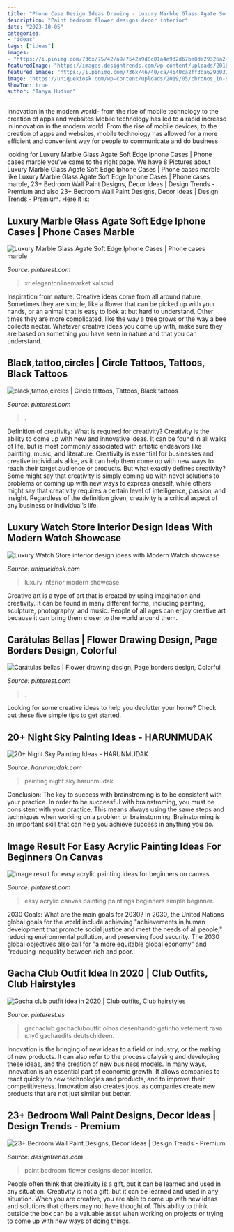 ```yaml
---
title: "Phone Case Design Ideas Drawing - Luxury Marble Glass Agate Soft Edge Iphone Cases"
description: "Paint bedroom flower designs decor interior"
date: "2023-10-05"
categories:
- "ideas"
tags: ["ideas"]
images:
- "https://i.pinimg.com/736x/75/42/a9/7542a9d8c01a4e932d67be8da29326a2--tattoo-circle-black-tattoos.jpg"
featuredImage: "https://images.designtrends.com/wp-content/uploads/2016/02/11103545/Flower-wall-paint-design-in-kids-room.jpg"
featured_image: "https://i.pinimg.com/736x/46/40/ca/4640ca2ff3da629b031db06f6ac7b140.jpg"
image: "https://uniquekiosk.com/wp-content/uploads/2019/05/chronos_in-store_17_01-logo-placement0008-1030x713.jpg"
ShowToc: true
author: "Tanya Hudson"
---
```



Innovation in the modern world- from the rise of mobile technology to the creation of apps and websites
Mobile technology has led to a rapid increase in innovation in the modern world. From the rise of mobile devices, to the creation of apps and websites, mobile technology has allowed for a more efficient and convenient way for people to communicate and do business.

	

		
looking for Luxury Marble Glass Agate Soft Edge Iphone Cases | Phone cases marble you've came to the right page. We have 8 Pictures about Luxury Marble Glass Agate Soft Edge Iphone Cases | Phone cases marble like Luxury Marble Glass Agate Soft Edge Iphone Cases | Phone cases marble, 23+ Bedroom Wall Paint Designs, Decor Ideas | Design Trends - Premium and also 23+ Bedroom Wall Paint Designs, Decor Ideas | Design Trends - Premium. Here it is:
		
    
## Luxury Marble Glass Agate Soft Edge Iphone Cases | Phone Cases Marble

<img loading=lazy src="https://i.pinimg.com/736x/58/8b/5f/588b5f3c232cb0d4659ef702cb37acc3.jpg" onerror="this.onerror=null;this.src='https://tse4.mm.bing.net/th?id=OIP.4TORgCGx8jWLJgIXtaqy2wHaHZ&amp;pid=15.1';" alt="Luxury Marble Glass Agate Soft Edge Iphone Cases | Phone cases marble">

_Source: pinterest.com_

>xr elegantonlinemarket kalsord. 

	

Inspiration from nature:
Creative ideas come from all around nature. Sometimes they are simple, like a flower that can be picked up with your hands, or an animal that is easy to look at but hard to understand. Other times they are more complicated, like the way a tree grows or the way a bee collects nectar. Whatever creative ideas you come up with, make sure they are based on something you have seen in nature and that you can understand.

    
## Black,tattoo,circles | Circle Tattoos, Tattoos, Black Tattoos

<img loading=lazy src="https://i.pinimg.com/736x/75/42/a9/7542a9d8c01a4e932d67be8da29326a2--tattoo-circle-black-tattoos.jpg" onerror="this.onerror=null;this.src='https://tse3.mm.bing.net/th?id=OIP.WhO06udg7HAFg_GG6QsqgAAAAA&amp;pid=15.1';" alt="black,tattoo,circles | Circle tattoos, Tattoos, Black tattoos">

_Source: pinterest.com_

>. 

	

Definition of creativity: What is required for creativity?
Creativity is the ability to come up with new and innovative ideas. It can be found in all walks of life, but is most commonly associated with artistic endeavors like painting, music, and literature. Creativity is essential for businesses and creative individuals alike, as it can help them come up with new ways to reach their target audience or products. But what exactly defines creativity? Some might say that creativity is simply coming up with novel solutions to problems or coming up with new ways to express oneself, while others might say that creativity requires a certain level of intelligence, passion, and insight. Regardless of the definition given, creativity is a critical aspect of any business or individual’s life.

    
## Luxury Watch Store Interior Design Ideas With Modern Watch Showcase

<img loading=lazy src="https://uniquekiosk.com/wp-content/uploads/2019/05/chronos_in-store_17_01-logo-placement0008-1030x713.jpg" onerror="this.onerror=null;this.src='https://tse1.mm.bing.net/th?id=OIP.xW0g5qD8Ba_OY6091p8aewHaFI&amp;pid=15.1';" alt="Luxury Watch Store interior design ideas with Modern Watch showcase">

_Source: uniquekiosk.com_

>luxury interior modern showcase. 

	

Creative art is a type of art that is created by using imagination and creativity. It can be found in many different forms, including painting, sculpture, photography, and music. People of all ages can enjoy creative art because it can bring them closer to the world around them.

    
## Carátulas Bellas | Flower Drawing Design, Page Borders Design, Colorful

<img loading=lazy src="https://i.pinimg.com/736x/a7/61/31/a76131253d605c348675293252c02d75.jpg" onerror="this.onerror=null;this.src='https://tse2.mm.bing.net/th?id=OIP.IuGUlqckqk-csspEk-GEbgHaJ4&amp;pid=15.1';" alt="Carátulas bellas | Flower drawing design, Page borders design, Colorful">

_Source: pinterest.com_

>. 

	

Looking for some creative ideas to help you declutter your home? Check out these five simple tips to get started.

    
## 20+ Night Sky Painting Ideas - HARUNMUDAK

<img loading=lazy src="https://harunmudak.com/wp-content/uploads/2020/07/night-sky-painting-8-1024x1024.jpg" onerror="this.onerror=null;this.src='https://tse2.mm.bing.net/th?id=OIP.vDYAIwSQSgf1Q3UtSymfPQHaHa&amp;pid=15.1';" alt="20+ Night Sky Painting Ideas - HARUNMUDAK">

_Source: harunmudak.com_

>painting night sky harunmudak. 

	

Conclusion: The key to success with brainstroming is to be consistent with your practice.
In order to be successful with brainstroming, you must be consistent with your practice. This means always using the same steps and techniques when working on a problem or brainstorming. Brainstorming is an important skill that can help you achieve success in anything you do.

    
## Image Result For Easy Acrylic Painting Ideas For Beginners On Canvas

<img loading=lazy src="https://i.pinimg.com/736x/76/a2/d8/76a2d87058589f1092cdd59bcdcd76c3.jpg" onerror="this.onerror=null;this.src='https://tse2.mm.bing.net/th?id=OIP.gkWWkvFQpX07Dx4WUF3rQAHaJV&amp;pid=15.1';" alt="Image result for easy acrylic painting ideas for beginners on canvas">

_Source: pinterest.com_

>easy acrylic canvas painting paintings beginners simple beginner. 

	

2030 Goals: What are the main goals for 2030?
In 2030, the United Nations global goals for the world include achieving "achievements in human development that promote social justice and meet the needs of all people," reducing environmental pollution, and preserving food security. The 2030 global objectives also call for "a more equitable global economy" and "reducing inequality between rich and poor.

    
## Gacha Club Outfit Idea In 2020 | Club Outfits, Club Hairstyles

<img loading=lazy src="https://i.pinimg.com/736x/46/40/ca/4640ca2ff3da629b031db06f6ac7b140.jpg" onerror="this.onerror=null;this.src='https://tse2.mm.bing.net/th?id=OIP.FEVwhKdLh8y74EHKArEpFwHaHV&amp;pid=15.1';" alt="Gacha club outfit idea in 2020 | Club outfits, Club hairstyles">

_Source: pinterest.es_

>gachaclub gachacluboutfit olhos desenhando gatinho vetement гача клуб gachaedits deutschideen. 

	

Innovation is the bringing of new ideas to a field or industry, or the making of new products. It can also refer to the process ofalysing and developing these ideas, and the creation of new business models. In many ways, innovation is an essential part of economic growth. It allows companies to react quickly to new technologies and products, and to improve their competitiveness. Innovation also creates jobs, as companies create new products that are not just similar but better.

    
## 23+ Bedroom Wall Paint Designs, Decor Ideas | Design Trends - Premium

<img loading=lazy src="https://images.designtrends.com/wp-content/uploads/2016/02/11103545/Flower-wall-paint-design-in-kids-room.jpg" onerror="this.onerror=null;this.src='https://tse1.mm.bing.net/th?id=OIP.CPSSltLTB8AlxLsUbB9vMQHaLH&amp;pid=15.1';" alt="23+ Bedroom Wall Paint Designs, Decor Ideas | Design Trends - Premium">

_Source: designtrends.com_

>paint bedroom flower designs decor interior. 

	

People often think that creativity is a gift, but it can be learned and used in any situation.
Creativity is not a gift, but it can be learned and used in any situation. When you are creative, you are able to come up with new ideas and solutions that others may not have thought of. This ability to think outside the box can be a valuable asset when working on projects or trying to come up with new ways of doing things.

